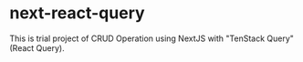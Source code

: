 # next-react-query
This is trial project of CRUD Operation using NextJS with "TenStack Query" (React Query). 
